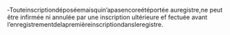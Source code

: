 ‐Touteinscriptiondéposéemaisquin’apasencoreétéportée auregistre,ne peut être infirmée ni annulée par une inscription ultérieure ef fectuée avant l’enregistrementdelapremièreinscriptiondansleregistre.